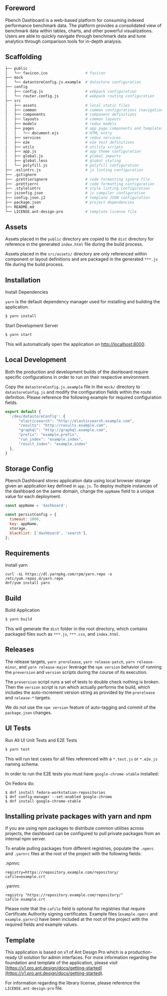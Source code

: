 ## Foreword

Pbench Dashboard is a web-based platform for consuming indexed performance benchmark data. The platform provides a consolidated view of benchmark data within tables, charts, and other powerful visualizations. Users are able to quickly navigate through benchmark data and tune analytics through comparison tools for in-depth analysis.

## Scaffolding

```bash
├── public
│   └── favicon.ico                 # favicon
├── mock
│   └── datastoreConfig.js.example  # datastore configuration
├── config
│   ├── config.js                   # webpack configuration
│   └── router.config.js            # webpack routing configuration
├── src
│   ├── assets                      # local static files
│   ├── common                      # common configurations (navigation, menu, etc.)
│   ├── components                  # component definitions
│   ├── layouts                     # common layouts
│   ├── models                      # redux models
│   ├── pages                       # app page components and templates
│   │   └── document.ejs            # HTML entry
│   ├── services                    # redux services
│   ├── e2e                         # e2e test definitions
│   ├── utils                       # utility scripts
│   ├── app.js                      # app theme configuration
│   ├── global.js                   # global imports
│   ├── global.less                 # global styling
│   └── polyfill.js                 # polyfill configuration
├── .eslintrc.js                    # js linting configuration
├── .gitignore
├── .prettierignore                 # code formatting ignore file
├── .prettierrc                     # code formatting configuration
├── .stylelintrc                    # style linting configuration
├── jsconfig.json                   # js compiler configuration
├── config.json.j2                  # template JSON configuration
├── package.json                    # project dependencies
├── README.md
└── LICENSE.ant-design-pro          # template license file
```

## Assets

Assets placed in the `public` directory are copied to the `dist` directory for reference in the generated `index.html` file during the build process.

Assets placed in the `src/assets/` directory are only referenced within component or layout definitions and are packaged in the generated `***.js` file during the build process.


## Installation

Install Dependencies

`yarn` is the default dependency manager used for installing and building the application.

```bash
$ yarn install
```

Start Development Server

```bash
$ yarn start
```

This will automatically open the application on [http://localhost:8000](http://localhost:8000).

## Local Development

Both the production and development builds of the dashboard require specific configurations in order to run on their respective environment.

Copy the `datastoreConfig.js.example` file in the `mock/` directory to `datastoreConfig.js` and modify the configuration fields within the route definition. Please reference the following example for required configuration fields.

```JavaScript
export default {
  '/dev/datastoreConfig': {
      "elasticsearch": "http://elasticsearch.example.com",
      "results": "http://results.example.com",
      "graphql": "http://graphql.example.com",
      "prefix": "example.prefix",
      "run_index": "example.index",
      "result_index": "example.index"
  },
}
```

## Storage Config

Pbench Dashboard stores application data using local browser storage given an application key defined in `app.js`. To deploy multiple instances of the dashboard on the same domain, change the `appName` field to a unique value for each deployment. 

```JavaScript
const appName = 'dashboard';

const persistConfig = {
  timeout: 1000,
  key: appName,
  storage,
  blacklist: ['dashboard', 'search'],
};
```

## Requirements

Install yarn

```
curl -sL https://dl.yarnpkg.com/rpm/yarn.repo -o /etc/yum.repos.d/yarn.repo
dnf/yum install yarn
```

## Build

Build Application

```bash
$ yarn build
```

This will generate the `dist` folder in the root directory, which contains packaged files such as `***.js`, `***.css`, and `index.html`.

## Releases

The release targets, `yarn prerelease`, `yarn release-patch`, `yarn release-minor`, and `yarn release-major` leverage the `npm version` behavior of running the `preversion` and `version` scripts during the course of its execution.

The `preversion` script runs a set of tests to double check nothing is broken.  Then the `version` script is run which actually performs the build, which includes the auto-increment version string as provided by the `prerelease` and `release-*` targets.

We do not use the `npm version` feature of auto-tagging and commit of the `package.json` changes.

## UI Tests

Run All UI Unit Tests and E2E Tests

```bash
$ yarn test
```

This will run test cases for all files referenced with a `*.test.js` or `*.e2e.js` naming schema. 

In order to run the E2E tests you must have `google-chrome-stable` installed:

On Fedora do:
```
$ dnf install fedora-workstation-repositories
$ dnf config-manager --set-enabled google-chrome
$ dnf install google-chrome-stable
```

## Installing private packages with yarn and npm

If you are using npm packages to distribute common utilities across projects, the dashboard can be configured to pull private packages from an internal npm server. 

To enable pulling packages from different registries, populate the `.npmrc` and `.yarnrc` files at the root of the project with the following fields:

.npmrc 

```
registry=https://repository.example.com/repository/
cafile=example.crt
```

.yarnrc

```
registry "https://repository.example.com/repository/"
cafile example.crt
```

Please note that the `cafile` field is optional for registries that require Certificate Authority signing certificates. Example files (`example.npmrc` and `example.yarnrc`) have been included at the root of the project with the required fields and example values.

## Template

This application is based on v1 of Ant Design Pro which is a production-ready UI solution for admin interfaces. For more information regarding the foundation and template of the application, please visit [https://v1.pro.ant.design/docs/getting-started](https://v1.pro.ant.design/docs/getting-started).

For information regarding the library license, please reference the `LICENSE.ant-design-pro` file.
